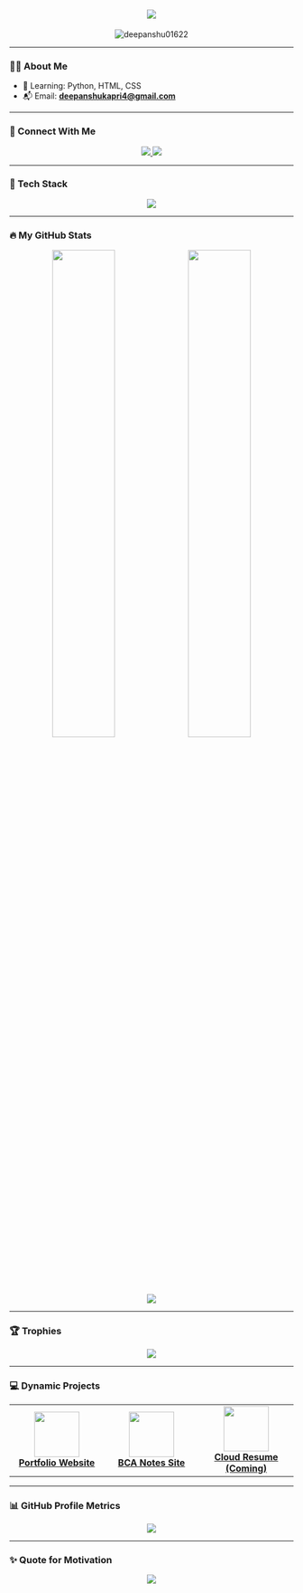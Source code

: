 <h1 align="center">
  <img src="https://readme-typing-svg.herokuapp.com?font=Poppins&duration=3000&center=true&vCenter=true&width=600&lines=Hi+I'm+Deepanshu+Kapri;Frontend+Developer+from+India;Cloud+Native+Explorer;Python+%7C+Web+Dev+Learner" />
</h1>

<p align="center">
  <img src="https://komarev.com/ghpvc/?username=deepanshu01622&label=Visitors&color=0e75b6&style=flat" alt="deepanshu01622" />
</p>

---

### 🧑‍💻 About Me
- 🌱 Learning: Python, HTML, CSS
- 📬 Email: **deepanshukapri4@gmail.com**

---

### 📲 Connect With Me

<p align="center">
  <a href="https://instagram.com/deepanshu_liftsss.05" target="_blank">
    <img src="https://img.shields.io/badge/Instagram-%40deepanshu__liftsss.05-DD2A7B?style=for-the-badge&logo=instagram&logoColor=white" />
  </a>
  <a href="mailto:deepanshukapri4@gmail.com">
    <img src="https://img.shields.io/badge/Gmail-deepanshukapri4@gmail.com-D14836?style=for-the-badge&logo=gmail&logoColor=white" />
  </a>
</p>

---

### 🚀 Tech Stack

<p align="center">
  <img src="https://skillicons.dev/icons?i=html,css,python,c,github,vscode" />
</p>

---

### 🔥 My GitHub Stats

<p align="center">
  <img src="https://github-readme-stats.vercel.app/api?username=deepanshu01622&show_icons=true&theme=tokyonight&hide_border=true" width="47%" />
  <img src="https://github-readme-streak-stats.herokuapp.com?user=deepanshu01622&theme=tokyonight&hide_border=true" width="47%" />
</p>

<p align="center">
  <img src="https://github-readme-stats.vercel.app/api/top-langs/?username=deepanshu01622&layout=compact&theme=tokyonight&hide_border=true" />
</p>

---

### 🏆 Trophies

<p align="center">
  <img src="https://github-profile-trophy.vercel.app/?username=deepanshu01622&theme=matrix&no-frame=true&margin-w=10&column=6" />
</p>

---

### 💻 Dynamic Projects

<table align="center">
  <tr>
    <td align="center" width="33%">
      <a href="https://github.com/deepanshu01622/your-project-1">
        <img src="https://img.icons8.com/color/96/project-layout.png" width="80"><br/>
        <strong>Portfolio Website</strong>
      </a>
    </td>
    <td align="center" width="33%">
      <a href="https://github.com/deepanshu01622/your-project-2">
        <img src="https://img.icons8.com/color/96/google-docs.png" width="80"><br/>
        <strong>BCA Notes Site</strong>
      </a>
    </td>
    <td align="center" width="33%">
      <a href="https://github.com/deepanshu01622/your-project-3">
        <img src="https://img.icons8.com/color/96/cloud.png" width="80"><br/>
        <strong>Cloud Resume (Coming)</strong>
      </a>
    </td>
  </tr>
</table>

---



### 📊 GitHub Profile Metrics

<p align="center">
  <img src="https://github-profile-summary-cards.vercel.app/api/cards/profile-details?username=deepanshu01622&theme=github_dark" />
</p>

---

### ✨ Quote for Motivation

<p align="center">
  <img src="https://quotes-github-readme.vercel.app/api?type=horizontal&theme=tokyonight" />
</p>
